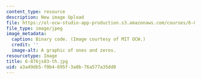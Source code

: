 ```yaml
---
content_type: resource
description: New image Upload
file: https://ol-ocw-studio-app-production.s3.amazonaws.com/courses/6-876j-advanced-topics-in-cryptography-spring-2003/a3a49db5f0b4695f3a0b76a577a35dd0_6-876js03-th.jpg
file_type: image/jpeg
image_metadata:
  caption: Binary code. (Image courtesy of MIT OCW.)
  credit: ''
  image-alt: A graphic of ones and zeros.
resourcetype: Image
title: 6-876js03-th.jpg
uid: a3a49db5-f0b4-695f-3a0b-76a577a35dd0
---
```

